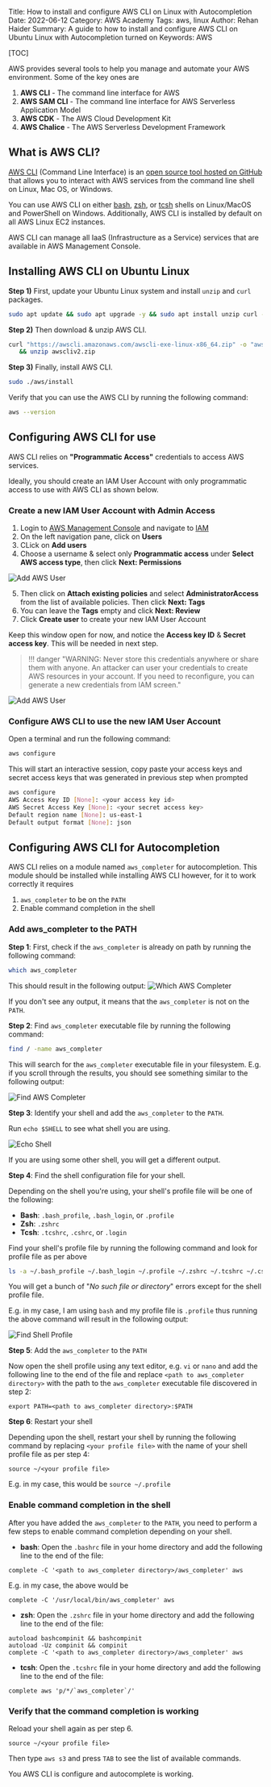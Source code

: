 Title: How to install and configure AWS CLI on Linux with Autocompletion
Date: 2022-06-12
Category: AWS Academy
Tags: aws, linux
Author: Rehan Haider
Summary: A guide to how to install and configure AWS CLI on Ubuntu Linux with Autocompletion turned on
Keywords: AWS

[TOC]

AWS provides several tools to help you manage and automate your AWS environment. Some of the key ones are

1. **AWS CLI** - The command line interface for AWS
2. **AWS SAM CLI** - The command line interface for AWS Serverless Application Model
3. **AWS CDK** - The AWS Cloud Development Kit
4. **AWS Chalice** - The AWS Serverless Development Framework

## What is AWS CLI?

[AWS CLI](https://docs.aws.amazon.com/cli/latest/userguide/cli-chap-welcome.html) (Command Line Interface) is an [open source tool hosted on GitHub](https://github.com/aws/aws-cli) that allows you to interact with AWS services from the command line shell on Linux, Mac OS, or Windows. 

You can use AWS CLI on either [bash](https://www.gnu.org/software/bash/), [zsh](http://www.zsh.org/), or [tcsh](https://www.tcsh.org/) shells on Linux/MacOS and PowerShell on Windows. Additionally, AWS CLI is installed by default on all AWS Linux EC2 instances.

AWS CLI can manage all IaaS (Infrastructure as a Service) services that are available in AWS Management Console.

## Installing AWS CLI on Ubuntu Linux

**Step 1)** First, update your Ubuntu Linux system and install `unzip` and `curl` packages.

```bash
sudo apt update && sudo apt upgrade -y && sudo apt install unzip curl -y
```

**Step 2)** Then download & unzip AWS CLI.

```bash
curl "https://awscli.amazonaws.com/awscli-exe-linux-x86_64.zip" -o "awscliv2.zip" \
   && unzip awscliv2.zip
```

**Step 3)** Finally, install AWS CLI.

```bash
sudo ./aws/install
```

Verify that you can use the AWS CLI by running the following command:

```bash
aws --version
```

## Configuring AWS CLI for use

AWS CLI relies on **"Programmatic Access"** credentials to access AWS services.

Ideally, you should create an IAM User Account with only programmatic access to use with AWS CLI as shown below.

### Create a new IAM User Account with Admin Access

1. Login to [AWS Management Console](https://console.aws.amazon.com/) and navigate to [IAM](https://console.aws.amazon.com/iam/home)
2. On the left navigation pane, click on **Users**
3. CLick on **Add users**
4. Choose a username & select only **Programmatic access** under **Select AWS access type**, then click **Next: Permissions**

![Add AWS User]({static}/images/aws-academy/12500000-aws-iam-type.png)

5. Then click on **Attach existing policies** and select **AdministratorAccess** from the list of available policies. Then click **Next: Tags**
6. You can leave the **Tags** empty and click **Next: Review**
7. Click **Create user** to create your new IAM User Account

Keep this window open for now, and notice the **Access key ID** & **Secret access key**. This will be needed in next step.

> !!! danger "WARNING: Never store this credentials anywhere or share them with anyone. An attacker can user your credentials to create AWS resources in your account. If you need to reconfigure, you can generate a new credentials from IAM screen."

![Add AWS User]({static}/images/aws-academy/12500000-aws-new-iam-user.png)



### Configure AWS CLI to use the new IAM User Account
Open a terminal and run the following command:

```bash
aws configure
```

This will start an interactive session, copy paste your access keys and secret access keys that was generated in previous step when prompted

```bash
aws configure
AWS Access Key ID [None]: <your access key id>
AWS Secret Access Key [None]: <your secret access key>
Default region name [None]: us-east-1
Default output format [None]: json
```

## Configuring AWS CLI for Autocompletion

AWS CLI relies on a module named `aws_completer` for autocompletion. This module should be installed while installing AWS CLI however, for it to work correctly it requires

1. `aws_completer` to be on the `PATH`
2. Enable command completion in the shell

### Add aws_completer to the PATH

**Step 1**: First, check if the `aws_completer` is already on path by running the following command:

```bash
which aws_completer
```

This should result in the following output:
![Which AWS Completer]({static}/images/aws-academy/12500000-which-aws-completer.png)

If you don't see any output, it means that the `aws_completer` is not on the `PATH`.

**Step 2**: Find `aws_completer` executable file by running the following command:

```bash
find / -name aws_completer
```

This will search for the `aws_completer` executable file in your filesystem. E.g. if you scroll through the results, you should see something similar to the following output:

![Find AWS Completer]({static}/images/aws-academy/12500000-aws-completer-path.png)

**Step 3**: Identify your shell and add the `aws_completer` to the `PATH`. 

Run `echo $SHELL` to see what shell you are using. 

![Echo Shell]({static}/images/aws-academy/12500000-shell-type.png)

If you are using some other shell, you will get a different output.

**Step 4**: Find the shell configuration file for your shell.

Depending on the shell you're using, your shell's profile file will be one of the following:

- **Bash**: `.bash_profile`, `.bash_login`, or `.profile`
- **Zsh**: `.zshrc`
- **Tcsh**: `.tcshrc`, `.cshrc`, or `.login`

Find your shell's profile file by running the following command and look for profile file as per above

```bash
ls -a ~/.bash_profile ~/.bash_login ~/.profile ~/.zshrc ~/.tcshrc ~/.cshrc ~/.login
```

You will get a bunch of "*No such file or directory*" errors except for the shell profile file.

E.g. in my case, I am using `bash` and my profile file is `.profile` thus running the above command will result in the following output:

![Find Shell Profile]({static}/images/aws-academy/12500000-bash-profile.png)

**Step 5**: Add the `aws_completer` to the `PATH`

Now open the shell profile using any text editor, e.g. `vi` or `nano` and add the following line to the end of the file and replace `<path to aws_completer directory>` with the path to the `aws_completer` executable file discovered in step 2:


```text
export PATH=<path to aws_completer directory>:$PATH
```

**Step 6**: Restart your shell

Depending upon the shell, restart your shell by running the following command by replacing `<your profile file>` with the name of your shell profile file as per step 4:


```text
source ~/<your profile file>
```

E.g. in my case, this would be `source ~/.profile`

### Enable command completion in the shell

After you have added the `aws_completer` to the `PATH`, you need to perform a few steps to enable command completion depending on your shell.

- **bash**: Open the `.bashrc` file in your home directory and add the following line to the end of the file:

```text
complete -C '<path to aws_completer directory>/aws_completer' aws
```

E.g. in my case, the above would be 

```text
complete -C '/usr/local/bin/aws_completer' aws
```

- **zsh**: Open the `.zshrc` file in your home directory and add the following line to the end of the file:

```text
autoload bashcompinit && bashcompinit
autoload -Uz compinit && compinit
complete -C '<path to aws_completer directory>/aws_completer' aws
```

- **tcsh**: Open the `.tcshrc` file in your home directory and add the following line to the end of the file:

```text
complete aws 'p/*/`aws_completer`/'
```

### Verify that the command completion is working

Reload your shell again as per step 6.

```text
source ~/<your profile file>
```

Then type `aws s3` and press `TAB` to see the list of available commands.

You AWS CLI is configure and autocomplete is working.